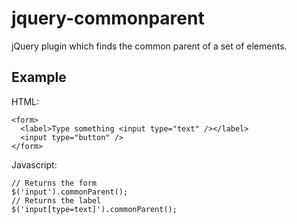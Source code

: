 jquery-commonparent
===================

jQuery plugin which finds the common parent of a set of elements.

Example
-------
    
HTML:

    <form>
      <label>Type something <input type="text" /></label>
      <input type="button" />
    </form>
    
Javascript:

    // Returns the form
    $('input').commonParent();
    // Returns the label
    $('input[type=text]').commonParent();
    
